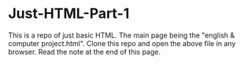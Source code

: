# Just-HTML-Part-1

This is a repo of just basic HTML. The main page being the "english & computer project.html".
Clone this repo and open the above file in any browser.
Read the note at the end of this page.
